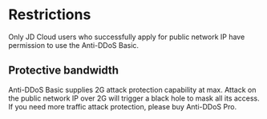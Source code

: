 # Restrictions

Only JD Cloud users who successfully apply for public network IP have permission to use the Anti-DDoS Basic.

## Protective bandwidth

Anti-DDoS Basic supplies 2G attack protection capability at max. Attack on the public network IP over 2G will trigger a black hole to mask all its access.
If you need more traffic attack protection, please buy Anti-DDoS Pro.
